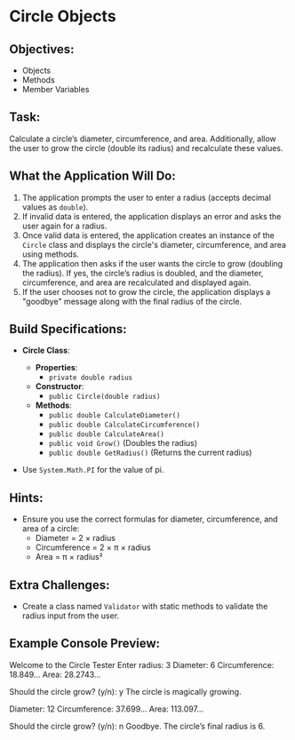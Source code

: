 # Circle Objects

## Objectives:
- Objects
- Methods
- Member Variables

## Task:
Calculate a circle’s diameter, circumference, and area. Additionally, allow the user to grow the circle (double its radius) and recalculate these values.

## What the Application Will Do:
1. The application prompts the user to enter a radius (accepts decimal values as `double`).
2. If invalid data is entered, the application displays an error and asks the user again for a radius.
3. Once valid data is entered, the application creates an instance of the `Circle` class and displays the circle's diameter, circumference, and area using methods.
4. The application then asks if the user wants the circle to grow (doubling the radius). If yes, the circle’s radius is doubled, and the diameter, circumference, and area are recalculated and displayed again.
5. If the user chooses not to grow the circle, the application displays a "goodbye" message along with the final radius of the circle.

## Build Specifications:
- **Circle Class**:
  - **Properties**:
    - `private double radius`
  - **Constructor**:
    - `public Circle(double radius)`
  - **Methods**:
    - `public double CalculateDiameter()`
    - `public double CalculateCircumference()`
    - `public double CalculateArea()`
    - `public void Grow()` (Doubles the radius)
    - `public double GetRadius()` (Returns the current radius)

- Use `System.Math.PI` for the value of pi.

## Hints:
- Ensure you use the correct formulas for diameter, circumference, and area of a circle:
  - Diameter = 2 × radius
  - Circumference = 2 × π × radius
  - Area = π × radius²

## Extra Challenges:
- Create a class named `Validator` with static methods to validate the radius input from the user.

## Example Console Preview:

Welcome to the Circle Tester Enter radius: 3 Diameter: 6 Circumference: 18.849... Area: 28.2743...

Should the circle grow? (y/n): y The circle is magically growing.

Diameter: 12 Circumference: 37.699... Area: 113.097...

Should the circle grow? (y/n): n Goodbye. The circle’s final radius is 6.